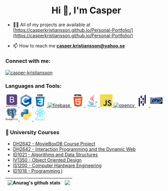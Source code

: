 <h1 align="center">Hi 👋, I'm Casper</h1>

- 👨‍💻 All of my projects are available at [https://casperkristiansson.github.io/Personal-Portfolio/](https://casperkristiansson.github.io/Personal-Portfolio/)

- 📫 How to reach me **casper.kristiansson@yahoo.se**

<h3 align="left">Connect with me:</h3>
<p align="left">
<a href="https://linkedin.com/in/casper-kristiansson" target="blank"><img align="center" src="https://raw.githubusercontent.com/rahuldkjain/github-profile-readme-generator/master/src/images/icons/Social/linked-in-alt.svg" alt="casper-kristiansson" height="30" width="40" /></a>
</p>

<h3 align="left">Languages and Tools:</h3>
<p align="left"> <a href="https://getbootstrap.com" target="_blank" rel="noreferrer"> <img src="https://raw.githubusercontent.com/devicons/devicon/master/icons/bootstrap/bootstrap-plain-wordmark.svg" alt="bootstrap" width="40" height="40"/> </a> <a href="https://www.cprogramming.com/" target="_blank" rel="noreferrer"> <img src="https://raw.githubusercontent.com/devicons/devicon/master/icons/c/c-original.svg" alt="c" width="40" height="40"/> </a> <a href="https://www.w3schools.com/css/" target="_blank" rel="noreferrer"> <img src="https://raw.githubusercontent.com/devicons/devicon/master/icons/css3/css3-original-wordmark.svg" alt="css3" width="40" height="40"/> </a> <a href="https://firebase.google.com/" target="_blank" rel="noreferrer"> <img src="https://www.vectorlogo.zone/logos/firebase/firebase-icon.svg" alt="firebase" width="40" height="40"/> </a> <a href="https://www.w3.org/html/" target="_blank" rel="noreferrer"> <img src="https://raw.githubusercontent.com/devicons/devicon/master/icons/html5/html5-original-wordmark.svg" alt="html5" width="40" height="40"/> </a> <a href="https://www.java.com" target="_blank" rel="noreferrer"> <img src="https://raw.githubusercontent.com/devicons/devicon/master/icons/java/java-original.svg" alt="java" width="40" height="40"/> </a> <a href="https://developer.mozilla.org/en-US/docs/Web/JavaScript" target="_blank" rel="noreferrer"> <img src="https://raw.githubusercontent.com/devicons/devicon/master/icons/javascript/javascript-original.svg" alt="javascript" width="40" height="40"/> </a> <a href="https://opencv.org/" target="_blank" rel="noreferrer"> <img src="https://www.vectorlogo.zone/logos/opencv/opencv-icon.svg" alt="opencv" width="40" height="40"/> </a> <a href="https://pandas.pydata.org/" target="_blank" rel="noreferrer"> <img src="https://raw.githubusercontent.com/devicons/devicon/2ae2a900d2f041da66e950e4d48052658d850630/icons/pandas/pandas-original.svg" alt="pandas" width="40" height="40"/> </a> <a href="https://www.php.net" target="_blank" rel="noreferrer"> <img src="https://raw.githubusercontent.com/devicons/devicon/master/icons/php/php-original.svg" alt="php" width="40" height="40"/> </a> <a href="https://www.postgresql.org" target="_blank" rel="noreferrer"> <img src="https://raw.githubusercontent.com/devicons/devicon/master/icons/postgresql/postgresql-original-wordmark.svg" alt="postgresql" width="40" height="40"/> </a> <a href="https://www.python.org" target="_blank" rel="noreferrer"> <img src="https://raw.githubusercontent.com/devicons/devicon/master/icons/python/python-original.svg" alt="python" width="40" height="40"/> </a> <a href="https://reactjs.org/" target="_blank" rel="noreferrer"> <img src="https://raw.githubusercontent.com/devicons/devicon/master/icons/react/react-original-wordmark.svg" alt="react" width="40" height="40"/> </a> </p>

<h3>🔭 University Courses</h3>

- [DH2642 - MovieBoxDB Course Project](https://github.com/CasperKristiansson/MovieBoxDB)
- [DH2642 - Interaction Programming and the Dynamic Web](https://github.com/CasperKristiansson/Interaction-Programming-and-the-Dynamic-Web-DH2642)
- [ID1021 - Algorithms and Data Structures](https://github.com/CasperKristiansson/Algorithms-and-Data-Structures-ID1021)
- [IV1350 - Object Oriented Design](https://github.com/CasperKristiansson/Objektorienterad-design-IV1350)
- [IS1200 - Computer Hardware Engineering](https://github.com/CasperKristiansson/Ping-Pong-in-C-Using-Chipkit32-IS1200)
- [ID1018 - Programming I](https://github.com/CasperKristiansson/Programmering-I-ID1018)


| <img align="center" src="https://github-readme-stats.vercel.app/api?username=CasperKristiansson&count_private=true&show_icons=true&theme=midnight-purple&hide_border=true" alt="Anurag's github stats" /> | <img align="center" src="https://github-readme-stats.vercel.app/api/top-langs/?username=CasperKristiansson&layout=compact&theme=midnight-purple&hide_border=true" /> |
| ------------- | ------------- |
